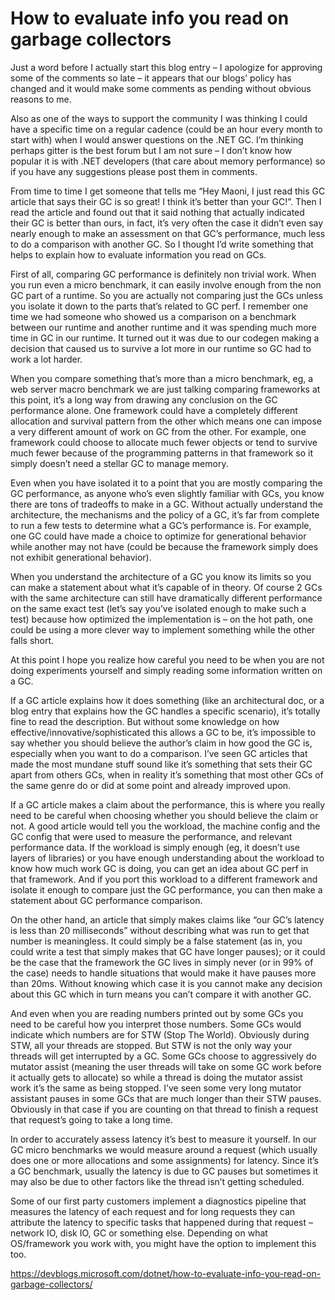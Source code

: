 <h1>How to evaluate info you read on garbage collectors</h1>

Just a word before I actually start this blog entry – I apologize for approving some of the comments so late – it appears that our blogs’ policy has changed and 
it would make some comments as pending without obvious reasons to me.

Also as one of the ways to support the community I was thinking I could have a specific time on a regular cadence (could be an hour every month to start with)
 when I would answer questions on the .NET GC. I’m thinking perhaps gitter is the best forum but I am not sure – I don’t know how popular it is with .NET developers 
 (that care about memory performance) so if you have any suggestions please post them in comments.

From time to time I get someone that tells me “Hey Maoni, I just read this GC article that says their GC is so great! I think it’s better than your GC!”. 
Then I read the article and found out that it said nothing that actually indicated their GC is better than ours, in fact, 
it’s very often the case it didn’t even say nearly enough to make an assessment on that GC’s performance, much less to do a comparison with another GC. 
So I thought I’d write something that helps to explain how to evaluate information you read on GCs.

First of all, comparing GC performance is definitely non trivial work. When you run even a micro benchmark, it can easily involve enough from the non GC part of a runtime. 
So you are actually not comparing just the GCs unless you isolate it down to the parts that’s related to GC perf. 
I remember one time we had someone who showed us a comparison on a benchmark between our runtime and another runtime and it was spending much more time in GC in our runtime. 
It turned out it was due to our codegen making a decision that caused us to survive a lot more in our runtime so GC had to work a lot harder.

When you compare something that’s more than a micro benchmark, eg, a web server macro benchmark we are just talking comparing frameworks at this point, 
it’s a long way from drawing any conclusion on the GC performance alone. 
One framework could have a completely different allocation and survival pattern from the other which means one can impose a very different amount of work on GC from the other. 
For example, one framework could choose to allocate much fewer objects or tend to survive much fewer because of the programming patterns in that framework 
so it simply doesn’t need a stellar GC to manage memory.

Even when you have isolated it to a point that you are mostly comparing the GC performance, as anyone who’s even slightly familiar with GCs, 
you know there are tons of tradeoffs to make in a GC. Without actually understand the architecture, the mechanisms and the policy of a GC,
 it’s far from complete to run a few tests to determine what a GC’s performance is. For example, 
 one GC could have made a choice to optimize for generational behavior while another may not have (could be because the framework simply does not exhibit generational behavior).

When you understand the architecture of a GC you know its limits so you can make a statement about what it’s capable of in theory. 
Of course 2 GCs with the same architecture can still have dramatically different performance on the same exact test 
(let’s say you’ve isolated enough to make such a test) because how optimized the implementation is – on the hot path, 
one could be using a more clever way to implement something while the other falls short.

At this point I hope you realize how careful you need to be when you are not doing experiments yourself and simply reading some information written on a GC.

If a GC article explains how it does something (like an architectural doc, or a blog entry that explains how the GC handles a specific scenario), 
it’s totally fine to read the description. But without some knowledge on how effective/innovative/sophisticated this allows a GC to be, 
it’s impossible to say whether you should believe the author’s claim in how good the GC is, especially when you want to do a comparison. 
I’ve seen GC articles that made the most mundane stuff sound like it’s something that sets their GC apart from others GCs, 
when in reality it’s something that most other GCs of the same genre do or did at some point and already improved upon.

If a GC article makes a claim about the performance, this is where you really need to be careful when choosing whether you should believe the claim or not. 
A good article would tell you the workload, the machine config and the GC config that were used to measure the performance, and relevant performance data. 
If the workload is simply enough (eg, it doesn’t use layers of libraries) or you have enough understanding about the workload to know how much work GC is doing, 
you can get an idea about GC perf in that framework. And if you port this workload to a different framework and isolate it enough to compare just the GC performance, 
you can then make a statement about GC performance comparison.

On the other hand, an article that simply makes claims like “our GC’s latency is less than 20 milliseconds” without describing what was run to get that number is meaningless. 
It could simply be a false statement (as in, you could write a test that simply makes that GC have longer pauses); 
or it could be the case that the framework the GC lives in simply never (or in 99% of the case) needs to handle situations that would make it have pauses more than 20ms. 
Without knowing which case it is you cannot make any decision about this GC which in turn means you can’t compare it with another GC.

And even when you are reading numbers printed out by some GCs you need to be careful how you interpret those numbers. 
Some GCs would indicate which numbers are for STW (Stop The World). Obviously during STW, all your threads are stopped. 
But STW is not the only way your threads will get interrupted by a GC. Some GCs choose to aggressively do mutator assist 
(meaning the user threads will take on some GC work before it actually gets to allocate) so while a thread is doing the mutator assist work it’s the same as being stopped. 
I’ve seen some very long mutator assistant pauses in some GCs that are much longer than their STW pauses. 
Obviously in that case if you are counting on that thread to finish a request that request’s going to take a long time.

In order to accurately assess latency it’s best to measure it yourself. In our GC micro benchmarks we would measure around a request 
(which usually does one or more allocations and some assignments) for latency. Since it’s a GC benchmark, 
usually the latency is due to GC pauses but sometimes it may also be due to other factors like the thread isn’t getting scheduled.

Some of our first party customers implement a diagnostics pipeline that measures the latency of each request and for long requests
 they can attribute the latency to specific tasks that happened during that request – network IO, disk IO, GC or something else.
  Depending on what OS/framework you work with, you might have the option to implement this too.

https://devblogs.microsoft.com/dotnet/how-to-evaluate-info-you-read-on-garbage-collectors/
